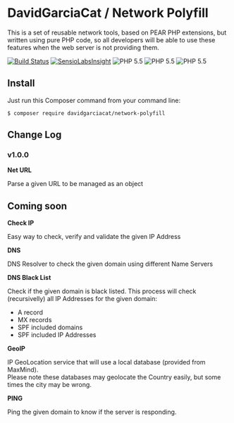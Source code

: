 # DavidGarciaCat / Network Polyfill

This is a set of reusable network tools, based on PEAR PHP extensions, but written using pure PHP code, so all developers will be able to use these features when the web server is not providing them.

[![Build Status](https://travis-ci.org/DavidGarciaCat/network-polyfill.svg?branch=master)](https://travis-ci.org/DavidGarciaCat/network-polyfill)
[![SensioLabsInsight](https://insight.sensiolabs.com/projects/f86840c9-b589-40d0-9fe9-7705082b34f0/mini.png)](https://insight.sensiolabs.com/projects/f86840c9-b589-40d0-9fe9-7705082b34f0)
![PHP 5.5](https://img.shields.io/badge/PHP-5.5-8892bf.svg)
![PHP 5.5](https://img.shields.io/badge/PHP-5.6-8892bf.svg)
![PHP 5.5](https://img.shields.io/badge/PHP-7.0-8892bf.svg)

## Install

Just run this Composer command from your command line:
```
$ composer require davidgarciacat/network-polyfill
```

## Change Log

### v1.0.0

**Net URL**

Parse a given URL to be managed as an object

## Coming soon

**Check IP**

Easy way to check, verify and validate the given IP Address

**DNS**

DNS Resolver to check the given domain using different Name Servers

**DNS Black List**

Check if the given domain is black listed. This process will check (recursivelly) all IP Addresses for the given domain:
- A record
- MX records
- SPF included domains
- SPF included IP Addresses

**GeoIP**

IP GeoLocation service that will use a local database (provided from MaxMind).  
Please note these databases may geolocate the Country easily, but some times the city may be wrong.

**PING**

Ping the given domain to know if the server is responding.
